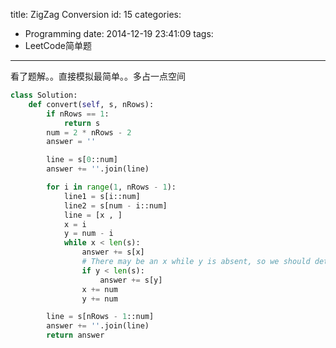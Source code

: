 title: ZigZag Conversion
id: 15
categories:
  - Programming
date: 2014-12-19 23:41:09
tags: 
 - LeetCode简单题
---

看了题解。。直接模拟最简单。。多占一点空间

```python
class Solution:
    def convert(self, s, nRows):
        if nRows == 1:
            return s
        num = 2 * nRows - 2
        answer = ''

        line = s[0::num]
        answer += ''.join(line)

        for i in range(1, nRows - 1):
            line1 = s[i::num]
            line2 = s[num - i::num]
            line = [x , ]
            x = i
            y = num - i
            while x < len(s):
                answer += s[x]
                # There may be an x while y is absent, so we should determine seperately
                if y < len(s):
                    answer += s[y]
                x += num
                y += num

        line = s[nRows - 1::num]
        answer += ''.join(line)
        return answer
```